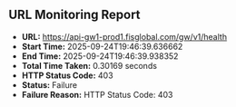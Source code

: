 ## URL Monitoring Report

- **URL:** https://api-gw1-prod1.fisglobal.com/gw/v1/health
- **Start Time:** 2025-09-24T19:46:39.636662
- **End Time:** 2025-09-24T19:46:39.938352
- **Total Time Taken:** 0.30169 seconds
- **HTTP Status Code:** 403
- **Status:** Failure
- **Failure Reason:** HTTP Status Code: 403
